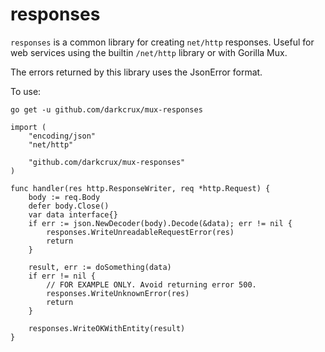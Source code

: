responses
=========

`responses` is a common library for creating `net/http` responses. Useful for web services using the builtin `/net/http`
library or with Gorilla Mux.

The errors returned by this library uses the JsonError format.

To use:

```
go get -u github.com/darkcrux/mux-responses
```

```
import (
    "encoding/json"
    "net/http"

    "github.com/darkcrux/mux-responses"
)

func handler(res http.ResponseWriter, req *http.Request) {
    body := req.Body
    defer body.Close()
    var data interface{} 
    if err := json.NewDecoder(body).Decode(&data); err != nil {
        responses.WriteUnreadableRequestError(res)
        return
    }
    
    result, err := doSomething(data)
    if err != nil {
        // FOR EXAMPLE ONLY. Avoid returning error 500.
        responses.WriteUnknownError(res)
        return
    }

    responses.WriteOKWithEntity(result)
}
```

